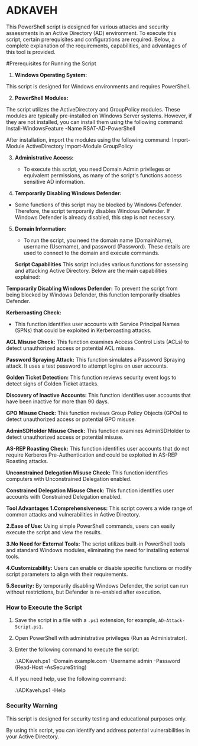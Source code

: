 # ADKAVEH
This PowerShell script is designed for various attacks and security 
assessments in an Active Directory (AD) environment. To execute this 
script, certain prerequisites and configurations are required. Below, a 
complete explanation of the requirements, capabilities, and advantages 
of this tool is provided.

 #Prerequisites for Running the Script

1. **Windows Operating System:**

This script is designed for Windows environments and requires PowerShell.

2. **PowerShell Modules:**

The script utilizes the ActiveDirectory and GroupPolicy
modules. These modules are typically pre-installed on Windows Server 
systems. However, if they are not installed, you can install them using 
the following command:
                       Install-WindowsFeature -Name RSAT-AD-PowerShell

After installation, import the modules using the following command:
                       Import-Module ActiveDirectory
                       Import-Module GroupPolicy

3. **Administrative Access:**
   - To execute this script, you need Domain Admin privileges or equivalent 
permissions, as many of the script's functions access sensitive AD 
information.

4. **Temporarily Disabling Windows Defender:**
  - Some functions of this script may be blocked by Windows Defender. Therefore,
    the script temporarily disables Windows Defender. If Windows Defender 
    is already disabled, this step is not necessary.

5. **Domain Information:**
   - To run the script, you need the domain name (DomainName), username 
     (Username), and password (Password). These details are used to connect 
      to the domain and execute commands.

   **Script Capabilities**
   This script includes various functions for assessing and attacking Active Directory. Below are the main capabilities        explained:

 **Temporarily Disabling Windows Defender:**
   To prevent the script from being blocked by Windows Defender, this function temporarily disables Defender.

**Kerberoasting Check:**
   - This function identifies user accounts with Service Principal Names (SPNs) that could be exploited in Kerberoasting attacks.
 
**ACL Misuse Check:**
This function examines Access Control Lists (ACLs) to detect unauthorized access or potential ACL misuse.

**Password Spraying Attack:**
This function simulates a Password Spraying attack. It uses a test password to attempt logins on user accounts.

**Golden Ticket Detection:**
This function reviews security event logs to detect signs of Golden Ticket attacks.

**Discovery of Inactive Accounts:**
This function identifies user accounts that have been inactive for more than 90 days.

**GPO Misuse Check:**
This function reviews Group Policy Objects (GPOs) to detect unauthorized access or potential GPO misuse.

**AdminSDHolder Misuse Check:**
This function examines AdminSDHolder to detect unauthorized access or potential misuse.

**AS-REP Roasting Check:**
This function identifies user accounts that do not require Kerberos 
Pre-Authentication and could be exploited in AS-REP Roasting attacks.

**Unconstrained Delegation Misuse Check:**
This function identifies computers with Unconstrained Delegation enabled.

**Constrained Delegation Misuse Check:**
This function identifies user accounts with Constrained Delegation enabled.

**Tool Advantages**
**1.Comprehensiveness:**
This script covers a wide range of common attacks and vulnerabilities in Active Directory.

**2.Ease of Use:**
Using simple PowerShell commands, users can easily execute the script and view the results.

**3.No Need for External Tools:**
The script utilizes built-in PowerShell tools and standard Windows modules, eliminating the need for installing external tools.

**4.Customizability:**
Users can enable or disable specific functions or modify script parameters to align with their requirements.

**5.Security:**
By temporarily disabling Windows Defender, the script can run without restrictions, but Defender is re-enabled after execution.

### How to Execute the Script

1. Save the script in a file with a `.ps1` extension, for example, `AD-Attack-Script.ps1`.

2. Open PowerShell with administrative privileges (Run as Administrator).

3. Enter the following command to execute the script:

   .\ADKaveh.ps1 -Domain example.com -Username admin -Password (Read-Host -AsSecureString)
   
4. If you need help, use the following command:

    .\ADKaveh.ps1 -Help

   
### Security Warning

This script is designed for security testing and educational purposes only.

By using this script, you can identify and address potential vulnerabilities in your Active Directory.


